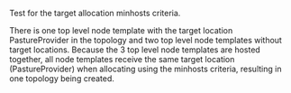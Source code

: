 Test for the target allocation minhosts criteria.

There is one top level node template with the target location PastureProvider in the topology and two top level node templates without target locations.
Because the 3 top level node templates are hosted together, all node templates receive the same target location (PastureProvider) when allocating using the minhosts criteria, resulting in one topology being created.